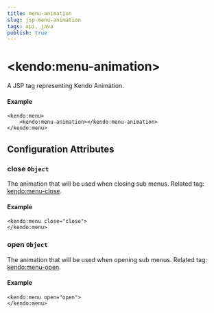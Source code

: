 ```yaml
---
title: menu-animation
slug: jsp-menu-animation
tags: api, java
publish: true
---
```


# \<kendo:menu-animation\>
A JSP tag representing Kendo Animation.

#### Example
    <kendo:menu>
        <kendo:menu-animation></kendo:menu-animation>
    </kendo:menu>


## Configuration Attributes


### close `Object`

The animation that will be used when closing sub menus. Related tag: [kendo:menu-close](#kendo-menu-close). 

#### Example
    <kendo:menu close="close">
    </kendo:menu>



### open `Object`

The animation that will be used when opening sub menus. Related tag: [kendo:menu-open](#kendo-menu-open). 

#### Example
    <kendo:menu open="open">
    </kendo:menu>


